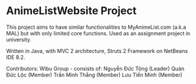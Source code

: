 # AnimeListWebsite Project

This project aims to have similar functionalities to MyAnimeList.com (a.k.a MAL) but with only limited core functions. Used as an assignment project in university.

Written in Java, with MVC 2 architecture, Struts 2 Framework on NetBeans IDE 8.2.

Contributors: Wibu Group - consists of:
Nguyễn Đức Tông (Leader)
Quản Đức Lộc (Member)
Trần Minh Thắng (Member)
Lưu Tiến Minh (Member)
